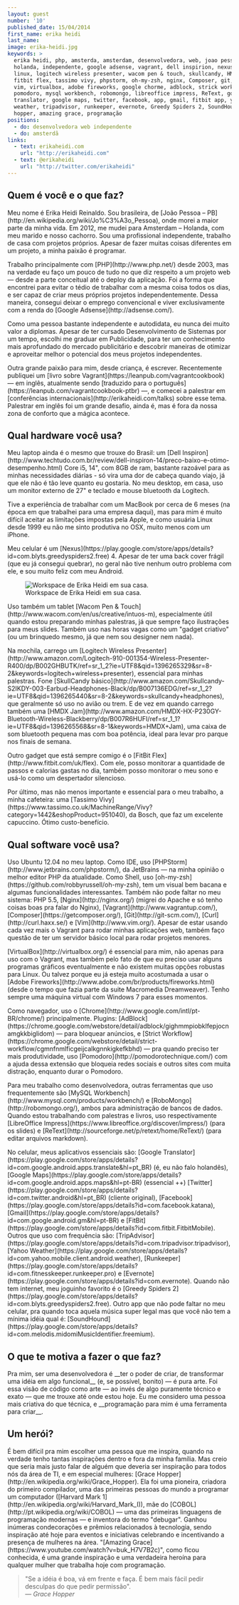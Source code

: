 ```yaml
---
layout: guest
number: '10'
published_date: 15/04/2014
first_name: erika heidi
last_name:
image: erika-heidi.jpg
keywords: >
  erika heidi, php, amsterda, amsterdam, desenvolvedora, web, joao pessoa, arte
  holanda, independente, google adsense, vagrant, dell inspirion, nexus 4,
  linux, logitech wireless presenter, wacom pen & touch, skullcandy, HMDX Jam,
  fitbit flex, tassimo vivy, phpstorm, oh-my-zsh, nginx, Composer, git, curl,
  vim, virtualbox, adobe fireworks, google chorme, adblock, strick workflow,
  pomodoro, mysql workbench, robomongo, libreoffice impress, ReText, google
  translator, google maps, twitter, facebook, app, gmail, fitbit app, yahoo
  weather, tripadvisor, runkeeper, evernote, Greedy Spiders 2, SoundHound, grace
  hopper, amazing grace, programação
positions:
  - do: desenvolvedora web independente
  - do: amsterdã
links:
  - text: erikaheidi.com
    url: "http://erikaheidi.com"
  - text: @erikaheidi
    url: "http://twitter.com/erikaheidi"
---
```


<section class="question">
  <div class="wrapper">
    <div class="question-title-area">
      <h2 class="question-title">Quem é você e o que faz?</h2>
    </div>
    <div class="question-content-area">
      <div class="question-content text">
        <p>
        Meu nome é Erika Heidi Reinaldo. Sou brasileira, de [João Pessoa –
        PB](http://en.wikipedia.org/wiki/Jo%C3%A3o_Pessoa), onde morei a maior
        parte da minha vida. Em 2012, me mudei para Amsterdam – Holanda, com meu
        marido e nosso cachorro. Sou uma profissional independente, trabalho de
        casa com projetos próprios. Apesar de fazer muitas coisas diferentes em
        um projeto, a minha paixão é programar.
        </p>
        <p>
        Trabalho principalmente com [PHP](http://www.php.net/) desde 2003, mas
        na verdade eu faço um pouco de tudo no que diz respeito a um projeto web
        — desde a parte conceitual até o deploy da aplicação. Foi a forma que
        encontrei para evitar o tédio de trabalhar com a mesma coisa todos os
        dias, e ser capaz de criar meus próprios projetos independentemente.
        Dessa maneira, consegui deixar o emprego convencional e viver
        exclusivamente com a renda do [Google Adsense](http://adsense.com/‎).
        </p>
        <p>
        Como uma pessoa bastante independente e autodidata, eu nunca dei muito
        valor a diplomas. Apesar de ter cursado Desenvolvimento de Sistemas por
        um tempo, escolhi me graduar em Publicidade, para ter um conhecimento
        mais aprofundado do mercado publicitário e descobrir maneiras de
        otimizar e aproveitar melhor o potencial dos meus projetos
        independentes.
        </p>
        <p>
        Outra grande paixão para mim, desde criança, é escrever. Recentemente
        publiquei um [livro sobre Vagrant](https://leanpub.com/vagrantcookbook)
        — em inglês, atualmente sendo [traduzido para o
        português](https://leanpub.com/vagrantcookbook-ptbr) —, e comecei a
        palestrar em [conferências internacionais](http://erikaheidi.com/talks)
        sobre esse tema. Palestrar em inglês foi um grande desafio, ainda é, mas
        é fora da nossa zona de conforto que a mágica acontece.
        </p>
      </div>
    </div>
  </div>
</section>

<section class="question">
  <div class="wrapper">
    <div class="question-title-area">
      <h2 class="question-title">Qual hardware você usa?</h2>
    </div>
    <div class="question-content-area">
      <div class="question-content text">
        <p>
        Meu laptop ainda é o mesmo que trouxe do Brasil: um [Dell
        Inspiron](http://www.techtudo.com.br/review/dell-inspiron-14/preco-baixo-e-otimo-desempenho.html)
        Core i5, 14", com 8GB de ram, bastante razoável para as minhas
        necessidades diárias - só vira uma dor de cabeça quando viajo, já que
        ele não é tão leve quanto eu gostaria. No meu desktop, em casa, uso um
        monitor externo de 27" e teclado e mouse bluetooth da Logitech.
        </p>
        <p>
        Tive a experiência de trabalhar com um MacBook por cerca de 6 meses (na
        época em que trabalhei para uma empresa daqui), mas para mim é muito
        difícil aceitar as limitações impostas pela Apple, e como usuária Linux
        desde 1999 eu não me sinto produtiva no OSX, muito menos com um iPhone.
        </p>
        <p>
        Meu celular é um
        [Nexus](https://play.google.com/store/apps/details?id=com.blyts.greedyspiders2.free)
        4. Apesar de ter uma back cover frágil (que eu já consegui quebrar), no
        geral não tive nenhum outro problema com ele, e sou muito feliz com meu
        Android.
        </p>
        <figure class="image-fit">
          <img src="/images/content/erika-heidi-workspace.jpg"
               alt="Workspace de Erika Heidi em sua casa." />
          <figcaption>Workspace de Erika Heidi em sua casa.</figcaption>
        </figure>
        <p>
        Uso também um tablet
        [Wacom Pen & Touch](http://www.wacom.com/en/us/creative/intuos-m),
        especialmente útil quando estou preparando minhas palestras, já que
        sempre faço ilustrações para meus slides. Também uso nas horas vagas
        como um "gadget criativo" (ou um brinquedo mesmo, já que nem sou
        designer nem nada).
        </p>
        <p>
        Na mochila, carrego um
        [Logitech Wireless Presenter](http://www.amazon.com/Logitech-910-001354-Wireless-Presenter-R400/dp/B002GHBUTK/ref=sr_1_2?ie=UTF8&qid=1396265329&sr=8-2&keywords=logitech+wireless+presenter),
        essencial para minhas palestras. Fone
        [SkullCandy básico](http://www.amazon.com/Skullcandy-S2IKDY-003-Earbud-Headphones-Black/dp/B007136EDG/ref=sr_1_2?ie=UTF8&qid=1396265440&sr=8-2&keywords=skullcandy+headphones),
        que geralmente só uso no avião ou trem. E de vez em quando carrego
        também uma
        [HMDX Jam](http://www.amazon.com/HMDX-HX-P230GY-Bluetooth-Wireless-Blackberry/dp/B007R6HUFI/ref=sr_1_1?ie=UTF8&qid=1396265568&sr=8-1&keywords=HMDX+Jam),
        uma caixa de som bluetooth pequena mas com boa potência, ideal para
        levar pro parque nos finais de semana.
        </p>
        <p>
        Outro gadget que está sempre comigo é o
        [FitBit Flex](http://www.fitbit.com/uk/flex). Com ele, posso monitorar a
        quantidade de passos e calorias gastas no dia, também posso monitorar o
        meu sono e usá-lo como um despertador silencioso.
        </p>
        <p>
        Por último, mas não menos importante e essencial para o meu trabalho, a
        minha cafeteira: uma
        [Tassimo Vivy](https://www.tassimo.co.uk/MachineRange/Vivy?category=1442&eshopProduct=951040),
        da Bosch, que faz um excelente capuccino. Ótimo custo-benefício.
        </p>
      </div>
    </div>
  </div>
</section>

<section class="question">
  <div class="wrapper">
    <div class="question-title-area">
      <h2 class="question-title">Qual software você usa?</h2>
    </div>
    <div class="question-content-area">
      <div class="question-content text">
        </p>
        <p>
        Uso Ubuntu 12.04 no meu laptop. Como IDE, uso
        [PHPStorm](http://www.jetbrains.com/phpstorm/), da JetBrains — na minha
        opinião o melhor editor PHP da atualidade. Como Shell, uso
        [oh-my-zsh](https://github.com/robbyrussell/oh-my-zsh), tem um visual
        bem bacana e algumas funcionalidades interessantes. Também não pode
        faltar no meu sistema: PHP 5.5, [Nginx](http://nginx.org/) (migrei do
        Apache e só tenho coisas boas pra falar do Nginx),
        [Vagrant](http://www.vagrantup.com/),
        [Composer](https://getcomposer.org/), [Git](http://git-scm.com/),
        [Curl](http://curl.haxx.se/) e [Vim](http://www.vim.org/). Apesar de
        estar usando cada vez mais o Vagrant para rodar minhas aplicações web,
        também faço questão de ter um servidor básico local para rodar projetos
        menores.
        </p>
        <p>
        [VirtualBox](http://virtualbox.org/) é essencial para mim, não apenas
        para uso com o Vagrant, mas também pelo fato de que eu preciso usar
        alguns programas gráficos eventualmente e não existem muitas opções
        robustas para Linux. Ou talvez porque eu já esteja muito acostumada a
        usar o [Adobe
        Fireworks](http://www.adobe.com/br/products/fireworks.html) (desde o
        tempo que fazia parte da suite Macromedia Dreamweaver). Tenho sempre uma
        máquina virtual com Windows 7 para esses momentos.
        </p>
        <p>
        Como navegador, uso o [Chrome](http://www.google.com/intl/pt-BR/chrome/)
        principalmente. Plugins:
        [AdBlock](https://chrome.google.com/webstore/detail/adblock/gighmmpiobklfepjocnamgkkbiglidom)
        — para bloquear anúncios, e
        [Strict Workflow](https://chrome.google.com/webstore/detail/strict-workflow/cgmnfnmlficgeijcalkgnnkigkefkbhd)
        — pra quando preciso ter mais produtividade, uso
        [Pomodoro](http://pomodorotechnique.com/) com a ajuda dessa extensão que
        bloqueia redes sociais e outros sites com muita distração, enquanto
        durar o Pomodoro.
        </p>
        <p>
        Para meu trabalho como desenvolvedora, outras ferramentas que uso
        frequentemente são
        [MySQL Workbench](http://www.mysql.com/products/workbench/) e
        [RoboMongo](http://robomongo.org/), ambos para administração de bancos
        de dados. Quando estou trabalhando com palestras e livros, uso
        respectivamente
        [LibreOffice Impress](https://www.libreoffice.org/discover/impress/)
        (para os slides) e
        [ReText](http://sourceforge.net/p/retext/home/ReText/) (para editar
        arquivos markdown).
        </p>
        <p>
        No celular, meus aplicativos essenciais são:
        [Google Translator](https://play.google.com/store/apps/details?id=com.google.android.apps.translate&hl=pt_BR)
        (é, eu não falo holandês),
        [Google Maps](https://play.google.com/store/apps/details?id=com.google.android.apps.maps&hl=pt-BR)
        (essencial ++)
        [Twitter](https://play.google.com/store/apps/details?id=com.twitter.android&hl=pt_BR)
        (cliente original),
        [Facebook](https://play.google.com/store/apps/details?id=com.facebook.katana),
        [Gmail](https://play.google.com/store/apps/details?id=com.google.android.gm&hl=pt-BR)
        e [FitBit](https://play.google.com/store/apps/details?id=com.fitbit.FitbitMobile).
        Outros que uso com frequência são:
        [TripAdvisor](https://play.google.com/store/apps/details?id=com.tripadvisor.tripadvisor),
        [Yahoo Weather](https://play.google.com/store/apps/details?id=com.yahoo.mobile.client.android.weather),
        [Runkeeper](https://play.google.com/store/apps/details?id=com.fitnesskeeper.runkeeper.pro)
        e [Evernote](https://play.google.com/store/apps/details?id=com.evernote).
        Quando não tem internet, meu joguinho favorito é o [Greedy Spiders
        2](https://play.google.com/store/apps/details?id=com.blyts.greedyspiders2.free).
        Outro app que não pode faltar no meu celular, pra quando toca aquela
        música super legal mas que você não tem a mínima idéia qual é:
        [SoundHound](https://play.google.com/store/apps/details?id=com.melodis.midomiMusicIdentifier.freemium).
        </p>
      </div>
    </div>
  </div>
</section>

<section class="question">
  <div class="wrapper">
    <div class="question-title-area">
      <h2 class="question-title">O que te motiva a fazer o que faz?</h2>
    </div>
    <div class="question-content-area">
      <div class="question-content text">
        <p>
        Pra mim, ser uma desenvolvedora é __ter o poder de criar, de transformar
        uma idéia em algo funcional__ (e, se possível, bonito) — é pura arte.
        Foi essa visão de código como arte — ao invés de algo puramente técnico
        e exato — que me trouxe até onde estou hoje. Eu me considero uma pessoa
        mais criativa do que técnica, e __programação para mim é uma ferramenta
        para criar__.
        </p>
      </div>
    </div>
  </div>
</section>

<section class="question">
  <div class="wrapper">
    <div class="question-title-area">
      <h2 class="question-title">Um herói?</h2>
    </div>
    <div class="question-content-area">
      <div class="question-content text">
        <p>
        É bem difícil pra mim escolher uma pessoa que me inspira, quando na
        verdade tenho tantas inspirações dentro e fora da minha família. Mas
        creio que seria mais justo falar de alguém que deveria ser inspiração
        para todos nós da área de TI, e em especial mulheres:
        [Grace Hopper](http://en.wikipedia.org/wiki/Grace_Hopper). Ela foi uma
        pioneira, criadora do primeiro compilador, uma das primeiras pessoas do
        mundo a programar um computador
        ([Harvard Mark 1](http://en.wikipedia.org/wiki/Harvard_Mark_I)), mãe do
        [COBOL](http://pt.wikipedia.org/wiki/COBOL) — uma das primeiras
        linguagens de programação modernas — e inventora do termo "debugar".
        Ganhou inúmeras condecorações e prêmios relacionados à tecnologia, sendo
        inspiração até hoje para eventos e iniciativas celebrando e incentivando
        a presença de mulheres na área.
        "[Amazing Grace](https://www.youtube.com/watch?v=buk_H7V7B2c)", como
        ficou conhecida, é uma grande inspiração e uma verdadeira heroína para
        qualquer mulher que trabalha hoje com programação.
        </p>
        <blockquote>
          "Se a idéia é boa, vá em frente e faça. É bem mais fácil pedir
          desculpas do que pedir permissão".
          <footer>— <cite>Grace Hopper</cite></footer>
        </blockquote>
      </div>
    </div>
  </div>
</section>
